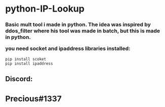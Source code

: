 # <h1>python-IP-Lookup</h1>
<h3>Basic mult tool i made in python. The idea was inspired by ddos_filter where his tool was made in batch, but this is made in python. 

you need socket and ipaddress libraries installed:</h3>
```pip install scoket```
<br>
```pip install ipaddress```
<h2>Discord:<h/h2>
  <h3>Precious#1337</h3>
